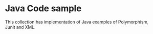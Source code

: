 # Java Code sample

This collection has implementation of Java examples of Polymorphism, Junit and XML.
